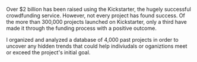 Over $2 billion has been raised using the Kickstarter, the hugely successful crowdfunding service. However, not every project has found success. Of the more than 300,000 projects launched on Kickstarter, only a third have made it through the funding process with a positive outcome.

I organized and analyzed a database of 4,000 past projects in order to uncover any hidden trends that could help indiviudals or oganiztions meet or exceed the project's initial goal.
